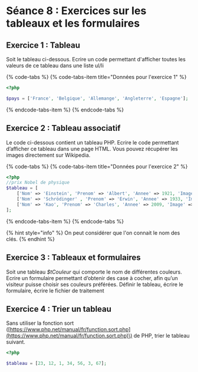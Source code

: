 # Séance 8 :  Exercices sur les tableaux et les formulaires

## Exercice 1 : Tableau

Soit le tableau ci-dessous. Ecrire un code permettant d'afficher toutes les valeurs de ce tableau dans une liste ul/li

{% code-tabs %}
{% code-tabs-item title="Données pour l\'exercice 1" %}
```php
<?php

$pays = ['France', 'Belgique', 'Allemange', 'Angleterre', 'Espagne'];
```
{% endcode-tabs-item %}
{% endcode-tabs %}

## **Exercice 2 : Tableau associatif**

Le code ci-dessous contient un tableau PHP. Ecrire le code permettant d’afficher ce tableau dans une page HTML. Vous pouvez récupérer les images directement sur Wikipedia.

{% code-tabs %}
{% code-tabs-item title="Données pour l\'exercice 2" %}
```php
<?php
//prix Nobel de physique
$tableau = [
	['Nom' => 'Einstein', 'Prenom' => 'Albert', 'Annee' => 1921, 'Image' => 'einstein.jpg', 'Description' => 'Pour ses contributions à la physique théorique, spécialement pour sa découverte de la loi de l\'effet photoélectrique.'], 
	['Nom' => 'Schrödinger' , 'Prenom' => 'Erwin', 'Annee' => 1933, 'Image' => 'schrodinger.jpg', 'Description' => 'Pour la découverte de nouvelles formes productives de la théorie atomique.'],
	['Nom' => 'Kao', 'Prenom' => 'Charles', 'Annee' => 2009, 'Image' => 'kao.jpg', 'Description' => 'Pour une avancée dans les communications par fibre optique.'],
];
```
{% endcode-tabs-item %}
{% endcode-tabs %}

{% hint style="info" %}
On peut considérer que l'on connait le nom des clés.
{% endhint %}

## **Exercice 3 : Tableaux et formulaires**

Soit une tableau _$tCouleur_ qui comporte le nom de différentes couleurs. Ecrire un formulaire permettant d’obtenir des case à cocher, afin qu’un visiteur puisse choisir ses couleurs préférées. Définir le tableau, écrire le formulaire, écrire le fichier de traitement

## Exercice 4 : Trier un tableau

Sans utiliser la fonction sort \([https://www.php.net/manual/fr/function.sort.php](https://www.php.net/manual/fr/function.sort.php)\) de PHP, trier le tableau suivant.

```php
<?php

$tableau = [23, 12, 1, 34, 56, 3, 67];
```

